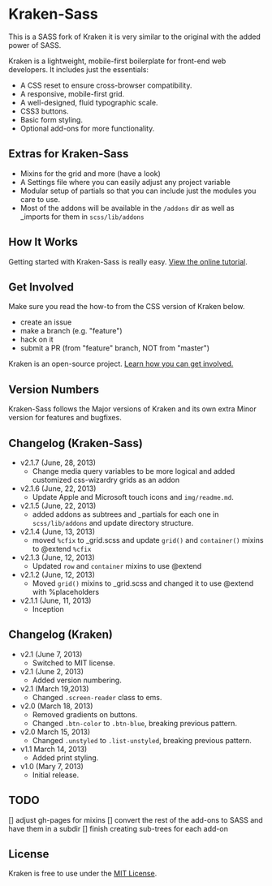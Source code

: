 # Kraken-Sass

This is a SASS fork of Kraken it is very similar to the original with the added power of SASS.

Kraken is a lightweight, mobile-first boilerplate for front-end web developers. It includes just the essentials:

* A CSS reset to ensure cross-browser compatibility.
* A responsive, mobile-first grid.
* A well-designed, fluid typographic scale.
* CSS3 buttons.
* Basic form styling.
* Optional add-ons for more functionality.

## Extras for Kraken-Sass

* Mixins for the grid and more (have a look)
* A Settings file where you can easily adjust any project variable
* Modular setup of partials so that you can include just the modules you care to use.
* Most of the addons will be available in the `/addons` dir as well as _imports for them in `scss/lib/addons`

## How It Works
Getting started with Kraken-Sass is really easy. [View the online tutorial](http://jwebcat.github.com/kraken-sass/).

## Get Involved
Make sure you read the how-to from the CSS version of Kraken below.

- create an issue
- make a branch (e.g. "feature")
- hack on it
- submit a PR (from "feature" branch, NOT from "master")

Kraken is an open-source project. [Learn how you can get involved.](http://cferdinandi.github.io/kraken/get-involved.html)

## Version Numbers
Kraken-Sass follows the Major versions of Kraken and its own extra Minor version for features and bugfixes.

## Changelog (Kraken-Sass)
* v2.1.7 (June, 28, 2013)
  * Change media query variables to be more logical and added customized css-wizardry grids as an addon
* v2.1.6 (June, 22, 2013)
  * Update Apple and Microsoft touch icons and `img/readme.md`.
* v2.1.5 (June, 22, 2013)
  * added addons as subtrees and _partials for each one in `scss/lib/addons` and update directory structure.
* v2.1.4 (June, 13, 2013)
  * moved `%cfix` to _grid.scss and update `grid()` and `container()` mixins to @extend `%cfix`
* v2.1.3 (June, 12, 2013)
  * Updated `row` and `container` mixins to use @extend
* v2.1.2 (June, 12, 2013)
  * Moved `grid()` mixins to _grid.scss and changed it to use @extend with %placeholders
* v2.1.1 (June, 11, 2013)
  * Inception

## Changelog (Kraken)
* v2.1 (June 7, 2013)
  * Switched to MIT license.
* v2.1 (June 2, 2013)
  * Added version numbering.
* v2.1 (March 19,2013)
  * Changed `.screen-reader` class to ems.
* v2.0 (March 18, 2013)
  * Removed gradients on buttons.
  * Changed `.btn-color` to `.btn-blue`, breaking previous pattern.
* v2.0 March 15, 2013)
  * Changed `.unstyled` to `.list-unstyled`, breaking previous pattern.
* v1.1 March 14, 2013)
  * Added print styling.
* v1.0 (Mary 7, 2013)
  * Initial release.

## TODO
[] adjust gh-pages for mixins
[] convert the rest of the add-ons to SASS and have them in a subdir
[] finish creating sub-trees for each add-on

## License
Kraken is free to use under the [MIT License](http://gomakethings.com/mit/).
